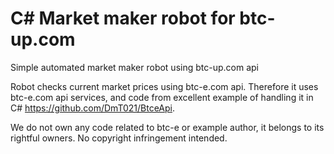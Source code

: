 C# Market maker robot for btc-up.com
====================

Simple automated market maker robot using btc-up.com api

Robot checks current market prices using btc-e.com api.
Therefore it uses btc-e.com api services, and code from excellent example of handling it in C# https://github.com/DmT021/BtceApi.

We do not own any code related to btc-e or example author, it belongs to its rightful owners. No copyright infringement intended.
